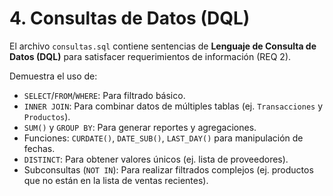 # 4. Consultas de Datos (DQL)

El archivo `consultas.sql` contiene sentencias de **Lenguaje de Consulta de Datos (DQL)** para satisfacer requerimientos de información (REQ 2).

Demuestra el uso de:

* `SELECT`/`FROM`/`WHERE`: Para filtrado básico.
* `INNER JOIN`: Para combinar datos de múltiples tablas (ej. `Transacciones` y `Productos`).
* `SUM()` y `GROUP BY`: Para generar reportes y agregaciones.
* Funciones: `CURDATE()`, `DATE_SUB()`, `LAST_DAY()` para manipulación de fechas.
* `DISTINCT`: Para obtener valores únicos (ej. lista de proveedores).
* Subconsultas (`NOT IN`): Para realizar filtrados complejos (ej. productos que no están en la lista de ventas recientes).
